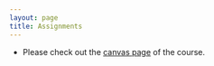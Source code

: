 ```yaml
---
layout: page
title: Assignments
---
```

  * Please check out the [canvas page](https://canvas.brown.edu/courses/1082531) of the course.
